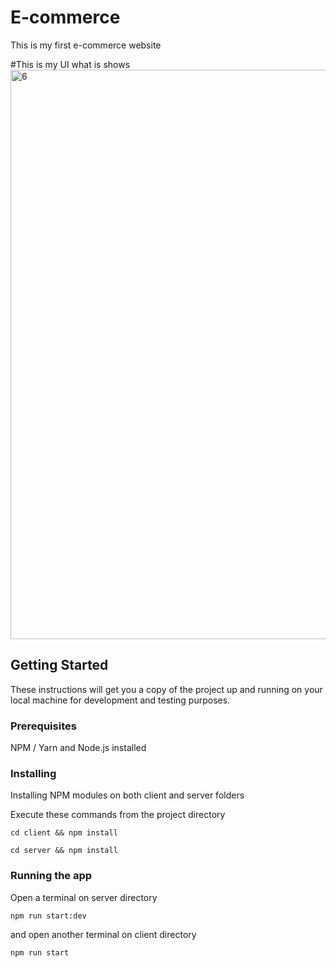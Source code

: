 # E-commerce
This is  my first e-commerce website

#This is my UI what is shows
<img width="911" alt="6" src="https://github.com/keshav-chandra/E-commerce/assets/93521407/445016de-e0b2-4b36-bc98-0d207ffb03ec">

## Getting Started

These instructions will get you a copy of the project up and running on your local machine for development and testing purposes.

### Prerequisites

NPM / Yarn and Node.js installed

### Installing

Installing NPM modules on both client and server folders

Execute these commands from the project directory

```
cd client && npm install
```

```
cd server && npm install
```

### Running the app

Open a terminal on server directory

```
npm run start:dev
```

and open another terminal on client directory
```
npm run start
```
